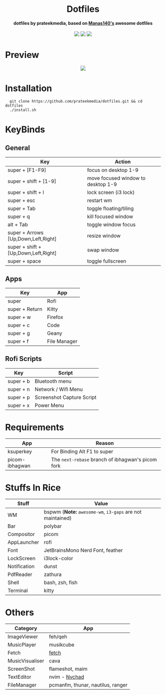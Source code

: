 <h1 align="center">Dotfiles</h1>
<h4 align="center">dotfiles by prateekmedia, based on <a href="https://github.com/Manas140/dotfiles.git">Manas140's</a> awesome dotfiles</h4>

<p align="center">
    <a href="https://github.com/prateekmedia/dotfiles/stargazers"><img src="https://img.shields.io/github/stars/prateekmedia/dotfiles?colorA=151515&colorB=6A9FB5&style=for-the-badge&logo=starship"></a>
    <a href="https://github.com/prateekmedia/dotfiles/issues"><img src="https://img.shields.io/github/issues/prateekmedia/dotfiles?colorA=151515&colorB=F4BF75&style=for-the-badge&logo=bugatti"></a>
    <a href="https://github.com/prateekmedia/dotfiles/network/members"><img src="https://img.shields.io/github/forks/prateekmedia/dotfiles?colorA=151515&colorB=788C4C&style=for-the-badge&logo=github"></a>
</p>

# Preview
<p align="center">
  <img src="https://user-images.githubusercontent.com/41370460/150593099-4b9e53c1-527a-40f2-9054-03cf037d0769.gif"> 
</p>

# Installation
```
  git clone https://github.com/prateekmedia/dotfiles.git && cd dotfiles
  ./install.sh 
```

# KeyBinds
## General
| Key | Action |
| --- | -------- |
| super + [F1-F9] | focus on desktop 1-9 |
| super + shift + [1-9] | move focused window to desktop 1-9 |
| super + shift + l | lock screen (i3 lock) |
| super + esc | restart wm | 
| super + Tab | toggle floating/tiling |
| super + q | kill focused window |
| alt + Tab | toggle window focus |
| super + Arrows [Up,Down,Left,Right] | resize window |
| super + shift + [Up,Down,Left,Right] | swap window |
| super + space | toggle fullscreen |

## Apps
| Key | App |
| --- | -------- |
| super | Rofi |
| super + Return | Kitty |
| super + w | Firefox |
| super + c | Code |
| super + g | Geany |
| super + f | File Manager |

## Rofi Scripts
| Key | Script |
| --- | ------ |
| super + b | Bluetooth menu |
| super + n | Network / Wifi Menu |
| super + p | Screenshot Capture Script |
| super + x | Power Menu |

# Requirements
| App | Reason |
| --- | ------ |
| ksuperkey | For Binding Alt F1 to super |
| picom-ibhagwan | The `next-rebase` branch of ibhagwan's picom fork |

# Stuffs In Rice
| Stuff | Value |
| ---- | ----- |
| WM | bspwm (**Note:** `awesome-wm`, `i3-gaps` are not maintained) |
| Bar | polybar |
| Compositor | picom |
| AppLauncher | rofi |
| Font | JetBrainsMono Nerd Font, feather |
| LockScreen | i3lock-color |
| Notification | dunst |
| PdfReader | zathura |
| Shell | bash, zsh, fish |
| Terminal | kitty |

# Others
| Category | App |
| -------- | --- |
| ImageViewer | feh/qeh |
| MusicPlayer | musikcube |
| Fetch | <a href="https://github.com/Manas140/fetch">fetch</a> |
| MusicVisualiser | cava |
| ScreenShot | flameshot, maim |
| TextEditor | nvim - <a href="https://github.com/Nvchad">Nvchad</a> |
| FileManager | pcmanfm, thunar, nautilus, ranger |
